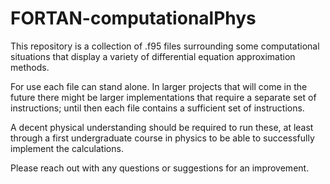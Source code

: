 # FORTAN-computationalPhys
This repository is a collection of .f95 files surrounding some computational situations that display a variety of differential equation approximation methods.

For use each file can stand alone. In larger projects that will come in the future there might be larger implementations that require
a separate set of instructions; until then each file contains a sufficient set of instructions.

A decent physical understanding should be required to run these, at least through a first undergraduate course in physics
to be able to successfully implement the calculations. 

Please reach out with any questions or suggestions for an improvement.
